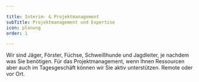 ```yaml
---

title: Interim- & Projektmanagement
subTitle: Projektmanagement und Expertise
icon: planung
order: 1

---
```


Wir sind Jäger, Förster, Füchse, Schweißhunde und Jagdleiter, je nachdem was Sie benötigen. Für das Projektmanagement, wenn Ihnen Ressourcen aber auch im Tagesgeschäft können wir Sie aktiv unterstützen. Remote oder vor Ort.